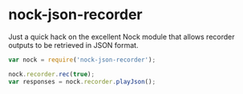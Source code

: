 # nock-json-recorder

Just a quick hack on the excellent Nock module that allows recorder outputs to be retrieved in JSON format.

```javascript
var nock = require('nock-json-recorder');

nock.recorder.rec(true);
var responses = nock.recorder.playJson();
```
